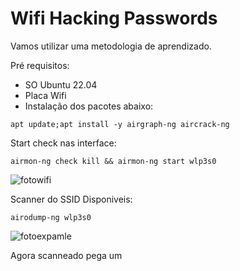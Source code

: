 # Wifi Hacking Passwords

Vamos utilizar uma metodologia de aprendizado.

Pré requisitos:
 - SO Ubuntu 22.04
 - Placa Wifi
 - Instalação dos pacotes abaixo:
```shell
apt update;apt install -y airgraph-ng aircrack-ng
```
Start check nas interface:
```shell
airmon-ng check kill && airmon-ng start wlp3s0
```
![fotowifi](https://i.postimg.cc/cJV78w8s/image.png)

Scanner do SSID Disponiveis:
```shell
airodump-ng wlp3s0
```
![fotoexpamle](https://i.postimg.cc/brqtQTYj/image.png)

Agora scanneado pega um
